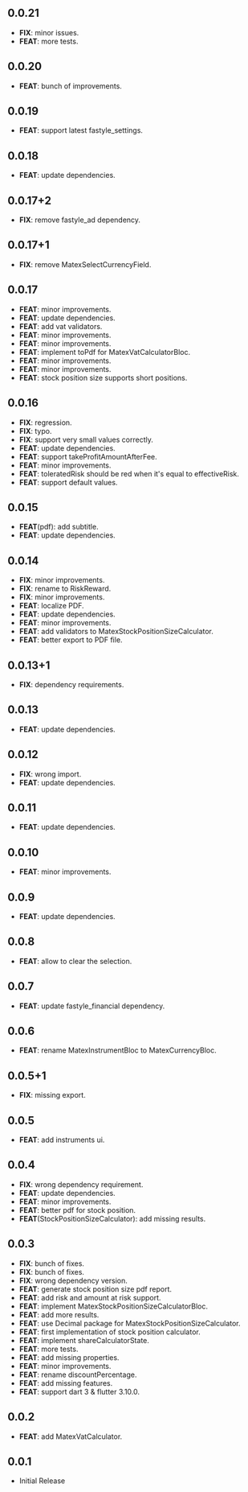 ## 0.0.21

 - **FIX**: minor issues.
 - **FEAT**: more tests.

## 0.0.20

 - **FEAT**: bunch of improvements.

## 0.0.19

 - **FEAT**: support latest fastyle_settings.

## 0.0.18

 - **FEAT**: update dependencies.

## 0.0.17+2

 - **FIX**: remove fastyle_ad dependency.

## 0.0.17+1

 - **FIX**: remove MatexSelectCurrencyField.

## 0.0.17

 - **FEAT**: minor improvements.
 - **FEAT**: update dependencies.
 - **FEAT**: add vat validators.
 - **FEAT**: minor improvements.
 - **FEAT**: minor improvements.
 - **FEAT**: implement toPdf for MatexVatCalculatorBloc.
 - **FEAT**: minor improvements.
 - **FEAT**: minor improvements.
 - **FEAT**: stock position size supports short positions.

## 0.0.16

 - **FIX**: regression.
 - **FIX**: typo.
 - **FIX**: support very small values correctly.
 - **FEAT**: update dependencies.
 - **FEAT**: support takeProfitAmountAfterFee.
 - **FEAT**: minor improvements.
 - **FEAT**: toleratedRisk should be red when it's equal to effectiveRisk.
 - **FEAT**: support default values.

## 0.0.15

 - **FEAT**(pdf): add subtitle.
 - **FEAT**: update dependencies.

## 0.0.14

 - **FIX**: minor improvements.
 - **FIX**: rename to RiskReward.
 - **FIX**: minor improvements.
 - **FEAT**: localize PDF.
 - **FEAT**: update dependencies.
 - **FEAT**: minor improvements.
 - **FEAT**: add validators to MatexStockPositionSizeCalculator.
 - **FEAT**: better export to PDF file.

## 0.0.13+1

 - **FIX**: dependency requirements.

## 0.0.13

 - **FEAT**: update dependencies.

## 0.0.12

 - **FIX**: wrong import.
 - **FEAT**: update dependencies.

## 0.0.11

 - **FEAT**: update dependencies.

## 0.0.10

 - **FEAT**: minor improvements.

## 0.0.9

 - **FEAT**: update dependencies.

## 0.0.8

 - **FEAT**: allow to clear the selection.

## 0.0.7

 - **FEAT**: update fastyle_financial dependency.

## 0.0.6

 - **FEAT**: rename MatexInstrumentBloc to MatexCurrencyBloc.

## 0.0.5+1

 - **FIX**: missing export.

## 0.0.5

 - **FEAT**: add instruments ui.

## 0.0.4

 - **FIX**: wrong dependency requirement.
 - **FEAT**: update dependencies.
 - **FEAT**: minor improvements.
 - **FEAT**: better pdf for stock position.
 - **FEAT**(StockPositionSizeCalculator): add missing results.

## 0.0.3

 - **FIX**: bunch of fixes.
 - **FIX**: bunch of fixes.
 - **FIX**: wrong dependency version.
 - **FEAT**: generate stock position size pdf report.
 - **FEAT**: add risk and amount at risk support.
 - **FEAT**: implement MatexStockPositionSizeCalculatorBloc.
 - **FEAT**: add more results.
 - **FEAT**: use Decimal package for MatexStockPositionSizeCalculator.
 - **FEAT**: first implementation of stock position calculator.
 - **FEAT**: implement shareCalculatorState.
 - **FEAT**: more tests.
 - **FEAT**: add missing properties.
 - **FEAT**: minor improvements.
 - **FEAT**: rename discountPercentage.
 - **FEAT**: add missing features.
 - **FEAT**: support dart 3 & flutter 3.10.0.

## 0.0.2

 - **FEAT**: add MatexVatCalculator.

## 0.0.1

* Initial Release
